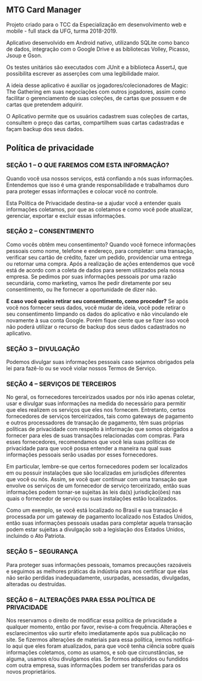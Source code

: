 ## MTG Card Manager

Projeto criado para o TCC da Especialização em desenvolvimento web e mobile - full stack da UFG, turma 2018-2019.

Aplicativo desenvolvido em Android nativo, utilizando SQLite como banco de dados, integração com o Google Drive e as bibliotecas Volley, Picasso, Jsoup e Gson.

Os testes unitários são executados com JUnit e a biblioteca AssertJ, que possibilita escrever as asserções com uma legibilidade maior.

A ideia desse aplicativo é auxiliar os jogadores/colecionadores de Magic: The Gathering em suas negociações com outros jogadores, assim como facilitar o gerenciamento de suas coleções, de cartas que possuem e de cartas que pretendem adquirir.

O Aplicativo permite que os usuários cadastrem suas coleções de cartas, consultem o preço das cartas, compartilhem suas cartas cadastradas e façam backup dos seus dados.

## Política de privacidade

### SEÇÃO 1 – O QUE FAREMOS COM ESTA INFORMAÇÃO?
Quando você usa nossos serviços, está confiando a nós suas informações. Entendemos que isso é uma grande responsabilidade e trabalhamos duro para proteger essas informações e colocar você no controle. 

Esta Política de Privacidade destina-se a ajudar você a entender quais informações coletamos, por que as coletamos e como você pode atualizar, gerenciar, exportar e excluir essas informações. 

### SEÇÃO 2 – CONSENTIMENTO
Como vocês obtêm meu consentimento? 
Quando você fornece informações pessoais como nome, telefone e endereço, para completar: uma transação, verificar seu cartão de crédito, fazer um pedido, providenciar uma entrega ou retornar uma compra. Após a realização de ações entendemos que você está de acordo com a coleta de dados para serem utilizados pela nossa empresa. Se pedimos por suas informações pessoais por uma razão secundária, como marketing, vamos lhe pedir diretamente por seu consentimento, ou lhe fornecer a oportunidade de dizer não. 

**E caso você queira retirar seu consentimento, como proceder?**
Se após você nos fornecer seus dados, você mudar de ideia, você pode retirar o seu consentimento limpando os dados do aplicativo e não vinculando ele novamente à sua conta Google. Porém fique ciente que se fizer isso você não poderá utilizar o recurso de backup dos seus dados cadastrados no aplicativo.

### SEÇÃO 3 – DIVULGAÇÃO
Podemos divulgar suas informações pessoais caso sejamos obrigados pela lei para fazê-lo ou se você violar nossos Termos de Serviço.

### SEÇÃO 4 – SERVIÇOS DE TERCEIROS
No geral, os fornecedores terceirizados usados por nós irão apenas coletar, usar e divulgar suas informações na medida do necessário para permitir que eles realizem os serviços que eles nos fornecem. Entretanto, certos fornecedores de serviços terceirizados, tais como gateways de pagamento e outros processadores de transação de pagamento, têm suas próprias políticas de privacidade com respeito à informação que somos obrigados a fornecer para eles de suas transações relacionadas com compras. Para esses fornecedores, recomendamos que você leia suas políticas de privacidade para que você possa entender a maneira na qual suas informações pessoais serão usadas por esses fornecedores. 

Em particular, lembre-se que certos fornecedores podem ser localizados em ou possuir instalações que são localizadas em jurisdições diferentes que você ou nós. Assim, se você quer continuar com uma transação que envolve os serviços de um fornecedor de serviço terceirizado, então suas informações podem tornar-se sujeitas às leis da(s) jurisdição(ões) nas quais o fornecedor de serviço ou suas instalações estão localizados. 

Como um exemplo, se você está localizado no Brasil e sua transação é processada por um gateway de pagamento localizado nos Estados Unidos, então suas informações pessoais usadas para completar aquela transação podem estar sujeitas a divulgação sob a legislação dos Estados Unidos, incluindo o Ato Patriota. 

### SEÇÃO 5 – SEGURANÇA
Para proteger suas informações pessoais, tomamos precauções razoáveis e seguimos as melhores práticas da indústria para nos certificar que elas não serão perdidas inadequadamente, usurpadas, acessadas, divulgadas, alteradas ou destruídas. 

### SEÇÃO 6 – ALTERAÇÕES PARA ESSA POLÍTICA DE PRIVACIDADE
Nos reservamos o direito de modificar essa política de privacidade a qualquer momento, então por favor, revise-a com frequência. Alterações e esclarecimentos vão surtir efeito imediatamente após sua publicação no site. Se fizermos alterações de materiais para essa política, iremos notificá-lo aqui que eles foram atualizados, para que você tenha ciência sobre quais informações coletamos, como as usamos, e sob que circunstâncias, se alguma, usamos e/ou divulgamos elas. 
Se formos adquiridos ou fundidos com outra empresa, suas informações podem ser transferidas para os novos proprietários.
